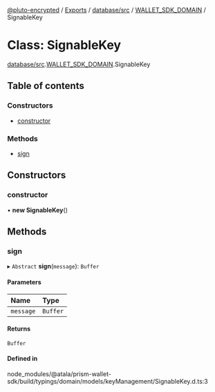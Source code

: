 [@pluto-encrypted](../README.md) / [Exports](../modules.md) / [database/src](../modules/database_src.md) / [WALLET\_SDK\_DOMAIN](../modules/database_src.WALLET_SDK_DOMAIN.md) / SignableKey

# Class: SignableKey

[database/src](../modules/database_src.md).[WALLET\_SDK\_DOMAIN](../modules/database_src.WALLET_SDK_DOMAIN.md).SignableKey

## Table of contents

### Constructors

- [constructor](database_src.WALLET_SDK_DOMAIN.SignableKey.md#constructor)

### Methods

- [sign](database_src.WALLET_SDK_DOMAIN.SignableKey.md#sign)

## Constructors

### constructor

• **new SignableKey**()

## Methods

### sign

▸ `Abstract` **sign**(`message`): `Buffer`

#### Parameters

| Name | Type |
| :------ | :------ |
| `message` | `Buffer` |

#### Returns

`Buffer`

#### Defined in

node_modules/@atala/prism-wallet-sdk/build/typings/domain/models/keyManagement/SignableKey.d.ts:3
